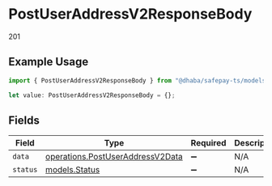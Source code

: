 # PostUserAddressV2ResponseBody

201

## Example Usage

```typescript
import { PostUserAddressV2ResponseBody } from "@dhaba/safepay-ts/models/operations";

let value: PostUserAddressV2ResponseBody = {};
```

## Fields

| Field                                                                                | Type                                                                                 | Required                                                                             | Description                                                                          |
| ------------------------------------------------------------------------------------ | ------------------------------------------------------------------------------------ | ------------------------------------------------------------------------------------ | ------------------------------------------------------------------------------------ |
| `data`                                                                               | [operations.PostUserAddressV2Data](../../models/operations/postuseraddressv2data.md) | :heavy_minus_sign:                                                                   | N/A                                                                                  |
| `status`                                                                             | [models.Status](../../models/status.md)                                              | :heavy_minus_sign:                                                                   | N/A                                                                                  |